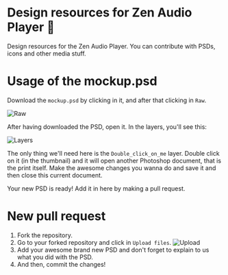 # Design resources for Zen Audio Player :art:

Design resources for the Zen Audio Player. You can contribute with PSDs, icons and other media stuff.

# Usage of the mockup.psd

Download the `mockup.psd` by clicking in it, and after that clicking in `Raw`.

![Raw](http://i.imgur.com/aecCCf4.jpg)

After having downloaded the PSD, open it. In the layers, you'll see this:

![Layers](http://i.imgur.com/eRPy0gx.png)

The only thing we'll need here is the `Double_click_on_me` layer. Double click on it (in the thumbnail) and it will open another Photoshop document, that is the print itself. Make the awesome changes you wanna do and save it and then close this current document.

Your new PSD is ready! Add it in here by making a pull request.

# New pull request

1. Fork the repository.
2. Go to your forked repository and click in `Upload files`. ![Upload](http://i.imgur.com/Gw6cyNm.jpg)
3. Add your awesome brand new PSD and don't forget to explain to us what you did with the PSD.
4. And then, commit the changes!

